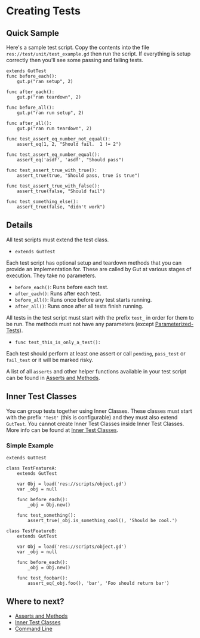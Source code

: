 # Creating Tests

## Quick Sample
Here's a sample test script.  Copy the contents into the file `res://test/unit/test_example.gd` then run the script.  If everything is setup correctly then you'll see some passing and failing tests.

``` gdscript
extends GutTest
func before_each():
	gut.p("ran setup", 2)

func after_each():
	gut.p("ran teardown", 2)

func before_all():
	gut.p("ran run setup", 2)

func after_all():
	gut.p("ran run teardown", 2)

func test_assert_eq_number_not_equal():
	assert_eq(1, 2, "Should fail.  1 != 2")

func test_assert_eq_number_equal():
	assert_eq('asdf', 'asdf', "Should pass")

func test_assert_true_with_true():
	assert_true(true, "Should pass, true is true")

func test_assert_true_with_false():
	assert_true(false, "Should fail")

func test_something_else():
	assert_true(false, "didn't work")
```

## Details
All test scripts must extend the test class.
* `extends GutTest`

Each test script has optional setup and teardown methods that you can provide an implementation for.  These are called by Gut at various stages of execution.  They take no parameters.
 * `before_each()`:  Runs before each test.
 * `after_each()`:  Runs after each test.
 * `before_all()`:  Runs once before any test starts running.
 * `after_all()`:  Runs once after all tests finish running.

All tests in the test script must start with the prefix `test_` in order for them to be run.  The methods must not have any parameters (except [Parameterized-Tests](Parameterized-Tests)).
* `func test_this_is_only_a_test():`

Each test should perform at least one assert or call `pending`, `pass_test` or `fail_test` or it will be marked risky.

A list of all `asserts` and other helper functions available in your test script can be found in [Asserts and Methods](Asserts-and-Methods).


## Inner Test Classes
You can group tests together using Inner Classes. These classes must start with the prefix `'Test'` (this is configurable) and they must also extend `GutTest`.  You cannot create Inner Test Classes inside Inner Test Classes.  More info can be found at [Inner Test Classes](Inner-Test-Classes).

### Simple Example
``` gdscript
extends GutTest

class TestFeatureA:
	extends GutTest

	var Obj = load('res://scripts/object.gd')
	var _obj = null

	func before_each():
		_obj = Obj.new()

	func test_something():
		assert_true(_obj.is_something_cool(), 'Should be cool.')

class TestFeatureB:
	extends GutTest

	var Obj = load('res://scripts/object.gd')
	var _obj = null

	func before_each():
		_obj = Obj.new()

	func test_foobar():
		assert_eq(_obj.foo(), 'bar', 'Foo should return bar')
```
## Where to next?
* [Asserts and Methods](Asserts-and-Methods)
* [Inner Test Classes](Inner-Test-Classes)
* [Command Line](Command-Line)
